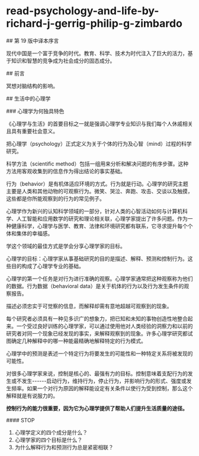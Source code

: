 # read-psychology-and-life-by-richard-j-gerrig-philip-g-zimbardo
\## 第 19 版中译本序言

现代中国是一个富于竞争的时代。教育、科学、技术为时代注入了巨大的活力，基于知识和智慧的竞争成为社会成分的固态成分。

\## 前言

冥想对脑结构的影响。

\## 生活中的心理学

\### 心理学为何独具特色

《心理学与生活》的首要目标之一就是强调心理学专业知识与我们每个人休戚相关且具有重要社会意义。

把心理学（psychology）正式定义为关于个体的行为及心智（mind）过程的科学研究。

科学方法（scientific
method）包括一组用来分析和解决问题的有序步骤。这种方法用客观收集到的信息作为得出结论的事实基础。

行为（behavior）是有机体适应环境的方式。行为就是行动。心理学的研究主题主要是人类和其他动物的可观察行为。微笑、哭泣、奔跑、攻击、交谈以及触摸，这些都是你所能观察到的行为的常见例子。

心理学作为新兴的认知科学领域的一部分，针对人类的心智活动如何与计算机科学、人工智能和应用数学的研究和理论相关联，心理学家提出了许多问题。作为一种健康科学，心理学与医学、教育、法律和环境研究都有联系，它寻求提升每个个体和集体的幸福感。

学这个领域的最佳方式是学会分享心理学家的目标。

心理学的目标：心理学家从事基础研究的目的是描述、解释、预测和控制行为。这些目的构成了心理学专业的基础。

心理学的第一个任务是对行为进行准确的观察。心理学家通常把这种观察称为他们的数据。行为数据（behavioral
data）是关于机体的行为以及行为发生条件的观察报告。

描述必须忠实于可觉察的信息，而解释却需有意地超越可观察到的现象。

每个研究者必须具有一种见多识广的想象力，把已知和未知的事物创造性地整合起来。一个受过良好训练的心理学家，可以通过使用他对人类经验的洞察力和以前的研究者对同一个现象已经发现的事实，来解释观察到的现象。许多心理学研究都试图确定几种解释中的哪一种能最精确地解释特定的行为模式。

心理学中的预测是表述一个特定行为将要发生的可能性和一种特定关系将被发现的可能性。

对很多心理学家来说，控制是核心的、最强有力的目标。控制意味着支配行为的发生或不发生------启动行为，维持行为，停止行为，并影响行为的形式、强度或发生频率。如果一个对行为原因的解释能设定有关条件以使行为受到控制，那么这个解释就是有说服力的。

****控制行为的能力很重要，因为它为心理学提供了帮助人们提升生活质量的途径。****

\#### STOP

1.  心理学定义的四个成分是什么？
2.  心理学家的四个目标是什么？
3.  为什么解释行为和预测行为总是紧密相联？
